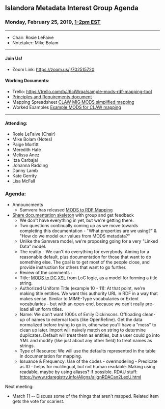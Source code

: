 ## Islandora Metadata Interest Group Agenda
### Monday, February 25, 2019, [1-2pm EST](http://www.thetimezoneconverter.com/?t=1%20pm&tz=Toronto&)

---
* Chair: Rosie LeFaive
* Notetaker: Mike Bolam
---

#### Join Us!
* Zoom Link: https://zoom.us/j/702515720

#### Working Documents:
* Trello: https://trello.com/b/J6ciWrqa/sample-mods-rdf-mapping-tool
* [Principles and Requirements document](https://docs.google.com/document/d/19c58eqejuB3MhY-lS8o8QW0naM_R3GusD23aQ3dwusw/edit?usp=sharing)
* Mapping Spreadsheet [CLAW MIG MODS simplified mapping](https://docs.google.com/spreadsheets/d/18u2qFJ014IIxlVpM3JXfDEFccwBZcoFsjbBGpvL0jJI/edit#gid=0)
* Worked Examples [Example MODS for CLAW mapping](https://docs.google.com/spreadsheets/d/1C2Xie7HUDSgRT5v4ldoJvlNdoXz2GHAPvL3PE3TOKW8/edit#gid=1829081124)
---

#### Attending:
* Rosie LeFaive (Chair)
* Mike Bolam (Notes)
* Paige Morfitt
* Meredith Hale
* Melissa Anez
* Itza Carbajal
* Johanna Radding
* Danny Lamb
* Kate Gerrity
* Lisa McFall

### Agenda:
* Announcments
  * Samvera has released [MODS to RDF Mapping](https://docs.google.com/document/d/1FZI8KJiW4qSKYUUKe0mAwqlx0ppVRFyPtsfLDqQE5T8/edit?usp=sharing)
* [Share documentation skeleton](https://docs.google.com/document/d/15qSO9YcALtYSqd6CUuGx0t8FwUJ5pPwVPz0PA5rU898/edit?usp=sharing) with group and get feedback
  * We don't have everything in yet, but we're getting there.
  * Two questions continually coming up as we move towards completing this documentation - "What properties are we using?" & "How do we model our values from MODS metadata?"
  * Unlike the Samvera model, we're proposing going for a very "Linked Data" model.
  * The reality - We can't do everything for everybody. Aiming for a reasonable default, plus documentation for those that want to do something else. The goal is to get most of the people close, and provide instruction for others that want to go further.
  * Review of the comments : 
   * Title: [MODS to DC XSL](https://www.loc.gov/standards/mods/v3/MODS3-5_DC_XSLT1-0.xsl) from LoC logic, as a model for forming a title string.
   * Authorized Uniform Title (example 10 - 11): At that point, we're making title entities. We want this authority URL in RDF in a way that makes sense. Similar to MIME-Type vocabularies or Extent vocabularies - but with an open-end, because we can't really pre-load all uniform titles. 
   * Name: We don't want 1000s of Emily Dickinsons. Offloading clean-up of names to external tools (like OpenRefine). Get the data normalized before trying to go in, otherwise you'll have a "mess" to clean up later. Import will naively match on string to determine duplicates. Default will treat them as entities, but a user could go into YML and modify (like just about any other field) to treat names as strings.
   * Type of Resource: We will use the defaults represented in the table in documentation for mapping.
   * Issuance & Frequency: Use of the codes - overmodeling - Predicate as ID - helps for mulilingual, but not human readable. Making using readable, maybe by using aliases? If possible. RDAU stuff: https://www.rdaregistry.info/Aligns/alignRDACan2LexU.html

Next meeting:
* March 11 -- Discuss some of the things that aren't mapped. Related Item gets the vote for scariest.
